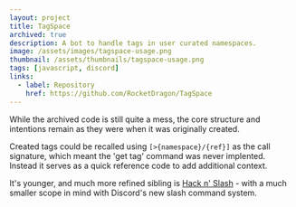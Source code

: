 ```yaml
---
layout: project
title: TagSpace
archived: true
description: A bot to handle tags in user curated namespaces.
image: /assets/images/tagspace-usage.png
thumbnail: /assets/thumbnails/tagspace-usage.png
tags: [javascript, discord]
links:
  - label: Repository
    href: https://github.com/RocketDragon/TagSpace
---
```


While the archived code is still quite a mess, the core structure and intentions remain as they were when it was originally created.

Created tags could be recalled using `[>{namespace}/{ref}]` as the call signature, which meant the 'get tag' command was never implented. Instead it serves as a quick reference code to add additional context.

It's younger, and much more refined sibling is [Hack n' Slash](./hack-n-slash.md) - with a much smaller scope in mind with Discord's new slash command system.
